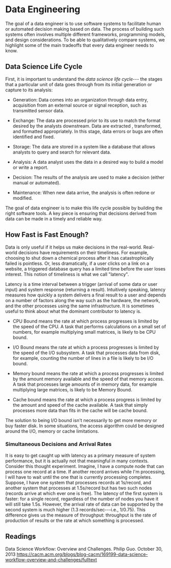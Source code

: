 # Data Engineering
The goal of a data engineer is to use software systems to facilitate human or automated decision making based on data. 
The process of building such systems often involves multiple different frameworks, programming models, and design 
considerations. To be able to qualitatively compare systems, we highlight some of the main tradeoffs that every data 
engineer needs to know. 

## Data Science Life Cycle
First, it is important to understand the *data science life cycle*--- the stages that a particular unit of data goes through from its initial generation or capture to its analysis:

- Generation: Data comes into an organization through data entry, acquisition from an external source or signal reception, such as transmitted sensor data.

- Exchange: The data are processed prior to its use to match the format desired by the analysts downstream. Data are extracted , transformed, and formatted appropriately. In this stage, data errors or bugs are often identified and fixed.

- Storage: The data are stored in a system like a database that allows analysts to query and search for relevant data.

- Analysis: A data analyst uses the data in a desired way to build a model or write a report.

- Decision: The results of the analysis are used to make a decision (either manual or automated).

- Maintenance: When new data arrive, the analysis is often redone or modified.

 The goal of data engineer is to make this life cycle possible by building the right software tools. A key piece is ensuring that decisions derived from data can be made in a timely and reliable way.

## How Fast is Fast Enough?
Data is only useful if it helps us make decisions in the real-world. Real-world decisions have requirements on their 
timeliness. For example, choosing to shut down a chemical process after it has catastrophically failed is pointless. 
Or, less dramatically, if a user clicks on a link on a website, a triggered database query has a limited time before the
user loses interest. This notion of timeliness is what we call "latency".

Latency is a time interval between a trigger (arrival of some data or user input) and system response (returning a result). 
Intuitively speaking, latency measures how quickly a system delivers a final result to a user and depends on a number of 
factors along the way such as the hardware, the network, and the other processes using the same infrastructure. It is
sometimes useful to think about what the dominant contributor to latency is.

- CPU Bound means the rate at which process progresses is limited by the speed of the CPU. A task that performs calculations on a small set of numbers, for example multiplying small matrices, is likely to be CPU bound.

- I/O Bound means the rate at which a process progresses is limited by the speed of the I/O subsystem. A task that processes data from disk, for example, counting the number of lines in a file is likely to be I/O bound.

- Memory bound means the rate at which a process progresses is limited by the amount memory available and the speed of that memory access. A task that processes large amounts of in memory data, for example multiplying large matrices, is likely to be Memory Bound.

- Cache bound means the rate at which a process progress is limited by the amount and speed of the cache available. A task that simply processes more data than fits in the cache will be cache bound.

The solution to being I/O bound isn't necessarily to get more memory or buy faster disk. In some situations, the access 
algorithm could be designed around the I/O, memory or cache limitations. 

### Simultaneous Decisions and Arrival Rates
It is easy to get caught up with latency as a primary measure of system performance, but it is actually not that meaningful 
in many contexts. Consider this thought experiment. Imagine, I have a compute node that can process one record at a time. If 
another record arrives while I'm processing, I will have to wait until the one that is currently processing completes. Suppose, 
I have one system that processes records at 1s/record, and another system that processes at 1.5s/record but has two such nodes 
(records arrive at which ever one is free). 
The latency of the first system is faster: for a single record, regardless of the number of nodes you have it will still take 
1.5s. However, the arrival rate of data can be supported by the second system is much higher (1.3 records/sec---i.e., 1/0.75).
This difference gives us the measure of throughput: throughput is the rate of production of results or the rate at which something is processed.

## Readings
Data Science Workflow: Overview and Challenges. Philip Guo. October 30, 2013
https://cacm.acm.org/blogs/blog-cacm/169199-data-science-workflow-overview-and-challenges/fulltext
